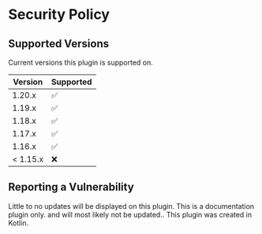 # Security Policy

## Supported Versions

Current versions this plugin is supported on.

| Version | Supported          |
| ------- | ------------------ |
| 1.20.x   | :white_check_mark: |
| 1.19.x  | :white_check_mark:  |
| 1.18.x  | :white_check_mark: |
| 1.17.x   | :white_check_mark:                |
| 1.16.x | :white_check_mark: |
| < 1.15.x   | :x:                |

## Reporting a Vulnerability

Little to no updates will be displayed on this plugin. This is a documentation plugin only. and will most likely not be updated..
This plugin was created in Kotlin.
